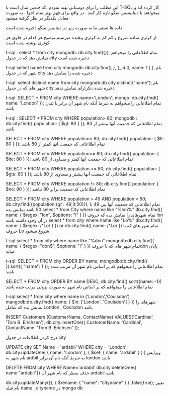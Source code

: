 این مطلب را برای دوستانی تهیه نمودم ،که چندین سال است  با T-SQL کار کرده اند و میخواهند با دیتابیسس  منگو تازه کار کنند .
در واقع برای فهم بهتر تمام اجزا ، به صورت معادل یکدیگر در نظر گرفته میشود 


داده ها تستی ما به صورت زیر در دیتابیس منگو ذخیره شده است




از کوئری  ساده شروع و  کم کم به کوئری پیچیده میرسیم.توضیح هر کدام در جلوی هر کوئری نوشته شده است


t-sql : select *  from city
mongodb: db.city.find({});
تمام اطلاعاتی را میخواهم نمایش دهد که در جدول city ذخیره شده است


t-sql:select name from  city
mongodb: db.city.find({ }, {_id:0, name: 1 } );
نام شهر که در جدول city ذخیره شده را نمایش دهد


t-sql: select distinct name  from city
mongodb:db.city.distinct("name");
نام شهر های که در جدول city ذخیره شده  ،تکرارای نمایش ندهد




t-sql: SELECT * FROM city WHERE name='London';
mongo: db.city.find({ name: 'London' });
تمام اطلاعاتی را میخواهم به شرط آنکه نام شهر آن برابر با لندن باشد


t-sql : SELECT * FROM city WHERE  population> 80;
mongodb : db.city.find({ population: { $gt: 80 } });
تمام اطلاعاتی که جمعیت آنها بیشتر از 80 باشد


SELECT * FROM city WHERE population< 80;
 db.city.find({ population: { $lt: 80 } });
تمام اطلاعاتی که جمعیت آنها کمتر از 80 باشد




SELECT * FROM city WHERE population<= 80;
db.city.find({ population: { $lte: 80 } });
تمام اطلاعاتی که جمعیت آنها کمتر و مساوی از 80 باشد




SELECT * FROM city WHERE population >= 80;
db.city.find({ population: { $gte: 80 } });
تمام اطلاعاتی که جمعیت آنها بیشتر و مساوی از 80 باشد




SELECT * FROM city WHERE population  !=  80;
db.city.find({ population: { $ne: 80 } });
تمام اطلاعاتی که جمعیت برابر  80 نباشد


SELECT * FROM city WHERE population > 49 AND population < 50;
db.city.find({population:{$gt:49,$lt:50}});
تمام اطلاعاتی که جمعیت آنها  بین 49 تا 50 باشد نمایش بده
select * from City where name like "%lon%"
db.city.find({ name: { $regex: "lon", $options: "i" } })
تمام شهرهای را نمایش بده که حروف lon در آن وجود داشته باشد
select * from city where name like "Lo%"
db.city.find({ name: { $regex: /^Lo/ } })
or 
db.city.find({ name:  /^Lo/  })
تمام شهر های که با حروف Lo شروع میشود


t-sql:select * from city where name like "%don"
 mongodb:db.city.find({ name: { $regex: "don$", $options: "i" } })
تمام شهر های که با حروفdon  پایان میابد


t-sql: SELECT * FROM city ORDER BY name;
mongodb:db.city.find({ }).sort({ "name": 1 });
تمام اطلاعاتی را میخواهم که بر اساس   نام شهر آن مرتب شده باشد


SELECT * FROM city ORDER BY name DESC;
db.city.find().sort({name: -1})
تمام اطلاعاتی را میخواهم که بر اساس   نام شهر به صورت نزولی مرتب شده باشد




t-sql:select *  from   city  where name in  ('London','Coulsdon')
mangodb:db.city.find({ name: { $in: ['London', 'Coulsdon'] } })
شهرهای را نمایش بده که شامل London , Coulsdon باشد

INSERT  Customers (CustomerName, ContactName) VALUES('Cardinal', 'Tom B. Erichsen');
 db.city.insertOne({ CustomerName: 'Cardinal', ContactName: 'Tom B. Erichsen' });

درج کردن اطلاعات در جدول city




UPDATE city SET Name = 'ardabil' WHERE city = 'London';
db.city.updateOne( { name: 'London' }, { $set: { name: 'ardabil' } } )
ویرایش نام شهر به ardbil به شرط آنکه نام آن برابر london باشد



  
DELETE FROM  city WHERE Name='ardabil'
 db.city.deleteOne({ name:"ardabil"})
حذف سطر که نام شهر آن ardabil باشد


db.city.updateMany({}, { $rename: { "name": "cityname" } } ,false,true); 
تغییر نام فیلد name , cityname در  mongo db

  
